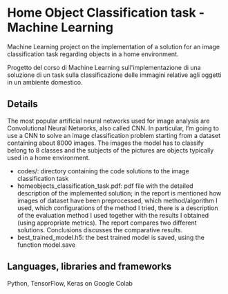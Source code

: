 # Home Object Classification task - Machine Learning

Machine Learning project on the implementation of a solution for an image classification task regarding objects in a home environment.

Progetto del corso di Machine Learning sull'implementazione di una soluzione di un task sulla classificazione delle immagini relative agli oggetti in un ambiente domestico.

## Details
The most popular artificial neural networks used for image analysis are Convolutional Neural Networks, also called CNN. In particular, I’m going to use a CNN to solve an image classification problem starting from a dataset containing about 8000 images. The images the model has to classify belong to 8 classes and the subjects of the pictures are objects typically used in a home environment.

- codes/: directory containing the code solutions to the image classification task
- homeobjects_classification_task.pdf: pdf file with the detailed description of the implemented solution; in the report is mentioned how images of dataset have been preprocessed, which method/algorithm I used, which configurations of the method I tried, there is a description of the evaluation method I used together with the results I obtained (using appropriate metrics). The report compares two different solutions. Conclusions discusses the comparative results. 
- best_trained_model.h5: the best trained model is saved, using the function model.save

## Languages, libraries and frameworks
Python, TensorFlow, Keras on Google Colab